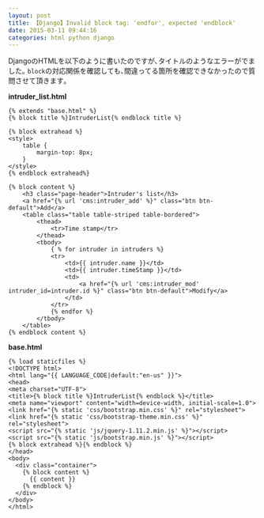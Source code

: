 ```yaml
---
layout: post
title: 【Django】Invalid block tag: 'endfor', expected 'endblock'
date: 2015-03-11 09:44:16
categories: html python django
---
```

<p>DjangoのHTMLを以下のように書いたのですが､タイトルのようなエラーがでました｡  <code>block</code>の対応関係を確認しても､間違ってる箇所を確認できなかったので質問させて頂きます｡</p>

<p><strong>intruder_list.html</strong></p>

<pre><code>{% extends "base.html" %}
{% block title %}IntruderList{% endblock title %}

{% block extrahead %}
&lt;style&gt;
    table {
        margin-top: 8px;
    }
&lt;/style&gt;
{% endblock extrahead%}

{% block content %}
    &lt;h3 class="page-header"&gt;Intruder's list&lt;/h3&gt;
    &lt;a href="{% url 'cms:intruder_add' %}" class="btn btn-default"&gt;Add&lt;/a&gt;
    &lt;table class="table table-striped table-bordered"&gt;
        &lt;thead&gt;
            &lt;tr&gt;Time stamp&lt;/tr&gt;
        &lt;/thead&gt;
        &lt;tbody&gt;
            { % for intruder in intruders %}
            &lt;tr&gt;
                &lt;td&gt;{{ intruder.name }}&lt;/td&gt;
                &lt;td&gt;{{ intruder.timeStamp }}&lt;/td&gt;
                &lt;td&gt;
                    &lt;a href="{% url 'cms:intruder_mod' intruder_id=intruder.id %}" class="btn btn-default"&gt;Modify&lt;/a&gt;
                &lt;/td&gt;
            &lt;/tr&gt;
            {% endfor %}
        &lt;/tbody&gt;
    &lt;/table&gt;
{% endblock content %}
</code></pre>

<p><strong>base.html</strong></p>

<pre><code>{% load staticfiles %}
&lt;!DOCTYPE html&gt;
&lt;html lang="{{ LANGUAGE_CODE|default:"en-us" }}"&gt;
&lt;head&gt;
&lt;meta charset="UTF-8"&gt;
&lt;title&gt;{% block title %}IntruderList{% endblock %}&lt;/title&gt;
&lt;meta name="viewport" content="width=device-width, initial-scale=1.0"&gt;
&lt;link href="{% static 'css/bootstrap.min.css' %}" rel="stylesheet"&gt;
&lt;link href="{% static 'css/bootstrap-theme.min.css' %}" rel="stylesheet"&gt;
&lt;script src="{% static 'js/jquery-1.11.2.min.js' %}"&gt;&lt;/script&gt;
&lt;script src="{% static 'js/bootstrap.min.js' %}"&gt;&lt;/script&gt;
{% block extrahead %}{% endblock %}
&lt;/head&gt;
&lt;body&gt;
  &lt;div class="container"&gt;
    {% block content %}
      {{ content }}
    {% endblock %}
  &lt;/div&gt;
&lt;/body&gt;
&lt;/html&gt;
</code></pre>
